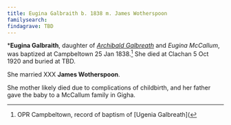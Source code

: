 ```yaml
---
title: Eugina Galbraith b. 1838 m. James Wotherspoon
familysearch:
findagrave: TBD
---
```

***Eugina Galbraith**, daughter of *[Archibald Galbreath](galbreath-archibald-1803.md)* and
*Eugina McCallum*, was baptized at Campbeltown 25 Jan 1838.[^birth]
She died at Clachan 5 Oct 1920 and buried at TBD.

She married XXX **James Wotherspoon**.

She mother likely died due to complications of childbirth, and her father
gave the baby to a McCallum family in Gigha.

[^birth]: OPR Campbeltown, record of baptism of [Ugenia Galbreath](

[^burial]: TBD

[^census1841-eugina]: The 1841 Census for Ardlammy, Gigha, Argyllshire, Scotland lists a Eugina Galbreath, age 3, living in McCallum household, which certainly matches the timeline.  Transcript available on [FindMyPast](https://www.findmypast.com/transcript?id=GBC/1841/0016666302&expand=true).
